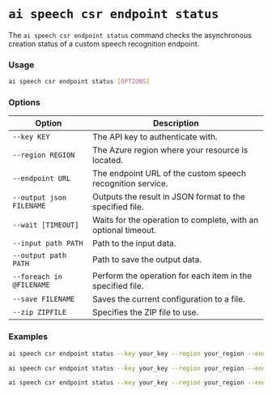 # `ai speech csr endpoint status`

The `ai speech csr endpoint status` command checks the asynchronous creation status of a custom speech recognition endpoint.

### Usage

``` bash
ai speech csr endpoint status [OPTIONS]
```

### Options

| Option                 | Description                                                                                              |
|------------------------|----------------------------------------------------------------------------------------------------------|
| `--key KEY`            | The API key to authenticate with.                                                                        |
| `--region REGION`      | The Azure region where your resource is located.                                                         |
| `--endpoint URL`       | The endpoint URL of the custom speech recognition service.                                               |
| `--output json FILENAME` | Outputs the result in JSON format to the specified file.                                                |
| `--wait [TIMEOUT]`     | Waits for the operation to complete, with an optional timeout.                                           |
| `--input path PATH`    | Path to the input data.                                                                                  |
| `--output path PATH`   | Path to save the output data.                                                                            |
| `--foreach in @FILENAME`| Perform the operation for each item in the specified file.                                               |
| `--save FILENAME`      | Saves the current configuration to a file.                                                               |
| `--zip ZIPFILE`        | Specifies the ZIP file to use.                                                                           |

### Examples

``` bash title="Check the status of a custom speech recognition endpoint"
ai speech csr endpoint status --key your_key --region your_region --endpoint your_endpoint
```

``` bash title="Check the status and output the result to a JSON file"
ai speech csr endpoint status --key your_key --region your_region --endpoint your_endpoint --output json result.json
```

``` bash title="Check the status and wait for the operation to complete"
ai speech csr endpoint status --key your_key --region your_region --endpoint your_endpoint --wait
```
